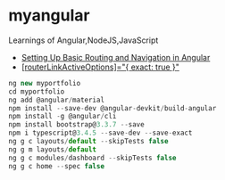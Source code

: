 # myangular
Learnings of Angular,NodeJS,JavaScript


- [Setting Up Basic Routing and Navigation in Angular](http://www.writesomecode.in/Angular/Setting-up-basic-Routing-and-Navigation-in-Angular)
- [[routerLinkActiveOptions]="{ exact: true }"](https://medium.com/@lokeshjain2008/angular-routerlinkactive-including-fragments-8bd386ecbb2a)


```typescript
ng new myportfolio
cd myportfolio
ng add @angular/material
npm install --save-dev @angular-devkit/build-angular
npm install -g @angular/cli
npm install bootstrap@3.3.7 --save
npm i typescript@3.4.5 --save-dev --save-exact
ng g c layouts/default --skipTests false
ng g m layouts/default
ng g c modules/dashboard --skipTests false
ng g c home --spec false
```
